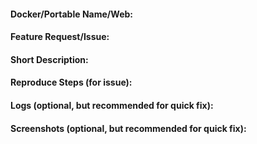 #### Docker/Portable Name/Web:

#### Feature Request/Issue:

#### Short Description:

#### Reproduce Steps (for issue):

#### Logs (optional, but recommended for quick fix):

#### Screenshots (optional, but recommended for quick fix):